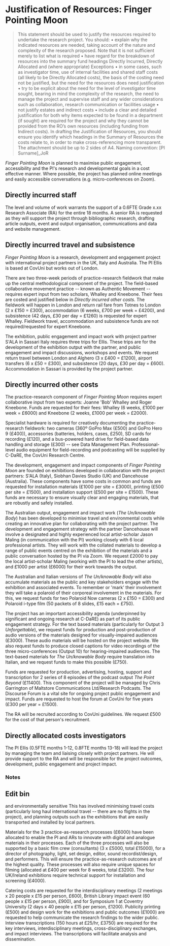 # Justification of Resources: Finger Pointing Moon

>This statement should be used to justify the resources required to undertake the research project. You should:
• explain why the indicated resources are needed, taking account of the nature and complexity of the research proposed. Note that it is not sufficient merely to list what is required
• have regard for the breakdown of resources into the summary fund headings Directly Incurred, Directly Allocated and (where appropriate) Exceptions
• in some cases, such as investigator time, use of internal facilities and shared staff costs (all likely to be Directly Allocated costs), the basis of the costing need not be justified, but the need for the resources does need justification
• try to be explicit about the need for the level of investigator time sought, bearing in mind the complexity of the research, the need to manage the project and supervise staff and any wider considerations such as collaboration, research communication or facilities usage
• not justify estates and indirect costs
• include a clear and detailed justification for both why items expected to be found in a department (if sought) are required for the project and why they cannot be provided from the RO’s own resources (including funding from Indirect costs).
In drafting the Justification of Resources, you should ensure you identify which headings in the Summary of Resources the costs relate to, in order to make cross-referencing more transparent.
The attachment should be up to 2 sides of A4. Naming convention: [PI Surname]_JoR

_Finger Pointing Moon_ is planned to maximise public engagement, accessibility and the PI's research and developmental goals in a cost effective manner. Where possible, the project has planned online meetings and easily accessible conversations (e.g. micro-conferences on Zoom).

## Directly incurred staff

The level and volume of work warrants the support of a 0.6FTE Grade x.xx Research Associate (RA) for the entire 18 months. A senior RA is requested as they will support the project through bibliographic research, drafting article outputs, event and output organisation, communications and data and website management.

## Directly incurred travel and subsistence

_Finger Pointing Moon_ is a research, development and engagement project with international project partners in the UK, Italy and Australia. The PI Ellis is based at CovUni but works out of London. 

There are two three-week periods of practice-research fieldwork that make up the central methodological component of the project. The field-based collaborative movement practice -- known as Authentic Movement -- requires expert input from two scholars, Whalley and Kneebone. Their fees are costed and justified below in _Directly incurred other costs_. The fieldwork will happen in London and return rail fare from Totnes to London (2 x £150 = £300), accommodation (6 weeks, £700 per week = £4200), and subsistence (42 days, £30 per day = £1260) is requested for expert Whalley. Fieldwork travel, accommodation and subsistence funds are not required/requested for expert Kneebone.

The exhibition, public engagement and impact work with project partner S'ALA in Sassari Italy requires three trips for Ellis. These trips are for the development of the exhibition output with the partner, and public engagement and impact discussions, workshops and events. We request return travel between London and Alghero (3 x £400 = £1200), airport transfers (6 x £50 = £300), and subsistence (20 days, £30 per day = £600). Accommodation in Sassari is provided by the project partner.

## Directly incurred other costs

The practice-research component of _Finger Pointing Moon_ requires expert collaborative input from two experts: Joanne 'Bob' Whalley and Roger Kneebone. Funds are requested for their fees: Whalley (6 weeks, £1000 per week = £6000) and Kneebone (2 weeks, £1000 per week = £2000). 

Specialist hardware is required for creatively documenting the practice-research fieldwork: two cameras (360º GoPro Max (£500) and GoPro Hero 9 (£400)), accessories (batteries, holders, cases, £250),  SD cards for recording (£120), and a bus-powered hard drive for field-based data handling and storage (£300) -- see Data Management Plan. Professional-level audio equipment for field-recording and podcasting will be supplied by C-DaRE, the CovUni Research Centre. 

The development, engagement and impact components of _Finger Pointing Moon_ are founded on exhibitions developed in collaboration with the project partners: S'ALA (Italy), Siobhan Davies Studio (UK) and Dancehouse (Australia). These components have some costs in common and funds are requested for installation materials (£1000 per site = £3000), printing (£500 per site = £1500), and installation support (£500 per site = £1500). These funds are necessary to ensure visually clear and engaging materials, that are robustly and safely installed.

The Australian output, engagement and impact work (_The Un/knowable Body_) has been developed to minimise travel and environmental costs while creating an innovative plan for collaborating with the project partner. The development and engagement strategy with the partner Dancehouse will involve a designated and highly experienced local artist-scholar Jason Maling (in communication with the PI) working closely with 6 local professional artists. They will work with the collated materials to develop a range of public events centred on the exhibition of the materials and a public conversation hosted by the PI via Zoom. We request £2000 to pay the local artist-scholar Maling (working with the PI to lead the other artists), and £1000 per artist (£6000) for their work towards the output.  

The Australian and Italian versions of _The Un/knowable Body_ will also accumulate materials as the public and key stakeholders engage with the exhibition and associated events. To remember or 'mark' their involvement they will take a polaroid of their corporeal involvement in the materials. For this, we request funds for two Polaroid Now cameras (2 x £150 = £300) and Polaroid i-type film (50 packets of 8 slides, £15 each = £750).

The project has an important accessibility agenda (underpinned by significant and ongoing research at C-DaRE) as part of its public engagement strategy. For the text based materials (particularly for Output 3 _Unforgettable_), we request funds for production and post-production of audio versions of the materials designed for visually-impaired audiences (£3000). These audio materials will be hosted on the project website. We also request funds to produce closed captions for video recordings of the three micro-conferences (Output 10) for hearing-impaired audiences. The text-based materials for _The Un/knowable Body_ require translation into Italian, and we request funds to make this possible (£750).

Funds are requested for production, advertising, hosting, support and transcription for 2 series of 8 episodes of the podcast output _The Point Beyond_ (£11400). This component of the project will be managed by Chris Garrington of Maltstore Communications Ltd/Research Podcasts. The Discourse Forum is a vital site for ongoing project public engagement and impact. Funds are requested to host the forum at CovUni for five years (£300 per year = £1500).

The RA will be recruited according to CovUni guidelines. We request £500 for the cost of that person's recruitment. 

## Directly allocated costs investigators

The PI Ellis (0.5FTE months 1-12, 0.8FTE months 13-18) will lead the project by managing the team and liaising closely with project partners. He will provide support to the RA and will be responsible for the project outcomes, development, public engagement and project impact.  

### Notes 



## Edit bin

and environmentally sensitive This has involved minimising travel costs (particularly long haul international travel -- there are no flights in the project), and planning outputs such as the exhibitions that are easily transported and installed by local partners. 

Materials for the 3 practice-as-research processes (£6000) have been allocated to enable the PI and ARs to innovate with digital and analogue materials in their processes. Each of the three processes will also be supported by a basic film crew (consultants) (3 x £5000, total £15000), for a director of photography, light, set design, editor, sound recordist/design, and performers. This will ensure the practice-as-research outcomes are of the highest quality. These processes will also require unique spaces for filming (allocated at £400 per week for 8 weeks, total £3200). The four UK/Ireland exhibitions require technical support for installation and screening (£4000). 

Catering costs are requested for the interdisciplinary meetings (2 meetings x 20 people x £15 per person, £600), British Library impact event (60 people x £15 per person, £900), and for Symposium 1 at Coventry University (2 days x 40 people x £15 per person, £1200). Publicity printing (£500) and design work for the exhibitions and public outcomes (£1000) are requested to help communicate the research findings to the wider public. Interview transcriptions (150 hours at £25/hr, £3750) are required for the key interviews, interdisciplinary meetings, cross-disciplinary exchanges, and impact interviews. The transcriptions will facilitate analysis and dissemination.

